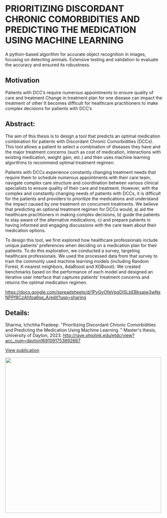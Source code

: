 # PRIORITIZING DISCORDANT CHRONIC COMORBIDITIES AND PREDICTING THE MEDICATION USING MACHINE LEARNING
A python-based algorithm for accurate object recognition in images, focusing on detecting animals.
Extensive testing and validation to evaluate the accuracy and ensured its robustness.

## Motivation
Patients with DCC’s require numerous appointments to ensure quality of care and treatment 
Change in treatment plan for one disease can impact the treatment of other
It becomes difficult for healthcare practitioners to make complex decisions for patients with DCC’s

## Abstract:
The aim of this thesis is to design a tool that predicts an optimal medication combination for patients with Discordant Chronic Comorbidities (DCCs). This tool allows a patient to select a combination of diseases they have and the major treatment concerns (such as cost of medication, interactions with existing medication, weight gain, etc.) and then uses machine learning algorithms to recommend optimal treatment regimen. 

Patients with DCCs experience constantly changing treatment needs that require them to schedule numerous appointments with their care team, navigate complex care structure and coordination between various clinical specialists to ensure quality of their care and treatment. However, with the complex and constantly changing needs of patients with DCCs, it is difficult for the patients and providers to prioritize the medications and understand the impact caused by one treatment on concurrent treatments. We believe that predicting an optional treatment regimen for DCCs would; a) aid the healthcare practitioners in making complex decisions, b) guide the patients to stay aware of the alternative medications, c) and prepare patients in having informed and engaging discussions with the care team about their medication options. 

To design this tool, we first explored how healthcare professionals include unique patients’ preferences when deciding on a medication plan for their patients. To do this exploration, we conducted a survey, targeting healthcare professionals. We used the processed data from that survey to train the commonly used machine learning models (including Random Forest, K-nearest neighbors, AdaBoost and XGBoost). We created benchmarks based on the performance of each model and designed an iterative user interface that captures patients’ treatment concerns and returns the optimal medication regimen. 

https://docs.google.com/spreadsheets/d/1PyGvOfeVpqDlSLbEBksajw3wNxNPPf8CzAhfoa6se_A/edit?usp=sharing

## Details:
Sharma, Ichchha Pradeep. "Prioritizing Discordant Chronic Comorbidities and Predicting the Medication Using Machine Learning ." Master's thesis, University of Dayton, 2023. http://rave.ohiolink.edu/etdc/view?acc_num=dayton1691091753892667

[View publication](https://etd.ohiolink.edu/acprod/odb_etd/etd/r/1501/10?clear=10&p10_accession_num=dayton1691091753892667)

<img src="https://github.com/sharmaichchhaa/medicine-prediction-Machine-Learning/assets/125387628/9227a5e2-051b-4955-a4e1-e3fcdc4c66a0" width="500">
